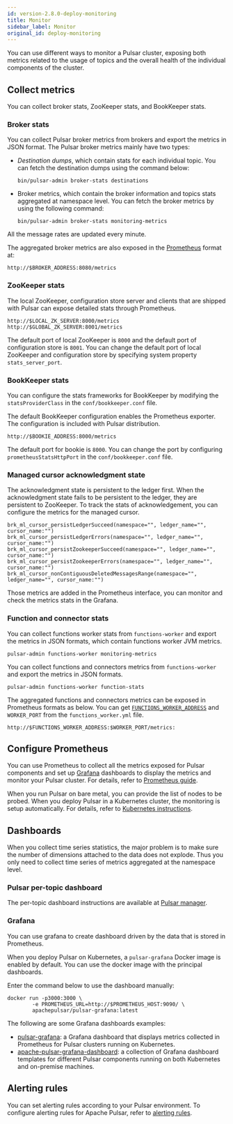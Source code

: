 ```yaml
---
id: version-2.8.0-deploy-monitoring
title: Monitor
sidebar_label: Monitor
original_id: deploy-monitoring
---
```


You can use different ways to monitor a Pulsar cluster, exposing both metrics related to the usage of topics and the overall health of the individual components of the cluster.

## Collect metrics

You can collect broker stats, ZooKeeper stats, and BookKeeper stats. 

### Broker stats

You can collect Pulsar broker metrics from brokers and export the metrics in JSON format. The Pulsar broker metrics mainly have two types:

* *Destination dumps*, which contain stats for each individual topic. You can fetch the destination dumps using the command below:

  ```shell
  bin/pulsar-admin broker-stats destinations
  ```

* Broker metrics, which contain the broker information and topics stats aggregated at namespace level. You can fetch the broker metrics by using the following command:

  ```shell
  bin/pulsar-admin broker-stats monitoring-metrics
  ```

All the message rates are updated every minute.

The aggregated broker metrics are also exposed in the [Prometheus](https://prometheus.io) format at:

```shell
http://$BROKER_ADDRESS:8080/metrics
```

### ZooKeeper stats

The local ZooKeeper, configuration store server and clients that are shipped with Pulsar can expose detailed stats through Prometheus.

```shell
http://$LOCAL_ZK_SERVER:8000/metrics
http://$GLOBAL_ZK_SERVER:8001/metrics
```

The default port of local ZooKeeper is `8000` and the default port of configuration store is `8001`. You can change the default port of local ZooKeeper and configuration store by specifying system property `stats_server_port`.

### BookKeeper stats

You can configure the stats frameworks for BookKeeper by modifying the `statsProviderClass` in the `conf/bookkeeper.conf` file.

The default BookKeeper configuration enables the Prometheus exporter. The configuration is included with Pulsar distribution.

```shell
http://$BOOKIE_ADDRESS:8000/metrics
```

The default port for bookie is `8000`. You can change the port by configuring `prometheusStatsHttpPort` in the `conf/bookkeeper.conf` file.

### Managed cursor acknowledgment state
The acknowledgment state is persistent to the ledger first. When the acknowledgment state fails to be persistent to the ledger, they are persistent to ZooKeeper. To track the stats of acknowledgement, you can configure the metrics for the managed cursor. 

```
brk_ml_cursor_persistLedgerSucceed(namespace="", ledger_name="", cursor_name:"")
brk_ml_cursor_persistLedgerErrors(namespace="", ledger_name="", cursor_name:"")
brk_ml_cursor_persistZookeeperSucceed(namespace="", ledger_name="", cursor_name:"")
brk_ml_cursor_persistZookeeperErrors(namespace="", ledger_name="", cursor_name:"")
brk_ml_cursor_nonContiguousDeletedMessagesRange(namespace="", ledger_name="", cursor_name:"")
```

Those metrics are added in the Prometheus interface, you can monitor and check the metrics stats in the Grafana.

### Function and connector stats

You can collect functions worker stats from `functions-worker` and export the metrics in JSON formats, which contain functions worker JVM metrics.

```
pulsar-admin functions-worker monitoring-metrics
```

You can collect functions and connectors metrics from `functions-worker` and export the metrics in JSON formats.

```
pulsar-admin functions-worker function-stats
```

The aggregated functions and connectors metrics can be exposed in Prometheus formats as below. You can get [`FUNCTIONS_WORKER_ADDRESS`](http://pulsar.apache.org/docs/en/next/functions-worker/) and `WORKER_PORT` from the `functions_worker.yml` file.

```
http://$FUNCTIONS_WORKER_ADDRESS:$WORKER_PORT/metrics:
```

## Configure Prometheus

You can use Prometheus to collect all the metrics exposed for Pulsar components and set up [Grafana](https://grafana.com/) dashboards to display the metrics and monitor your Pulsar cluster. For details, refer to [Prometheus guide](https://prometheus.io/docs/introduction/getting_started/).

When you run Pulsar on bare metal, you can provide the list of nodes to be probed. When you deploy Pulsar in a Kubernetes cluster, the monitoring is setup automatically. For details, refer to [Kubernetes instructions](helm-deploy.md). 

## Dashboards

When you collect time series statistics, the major problem is to make sure the number of dimensions attached to the data does not explode. Thus you only need to collect time series of metrics aggregated at the namespace level.

### Pulsar per-topic dashboard

The per-topic dashboard instructions are available at [Pulsar manager](administration-pulsar-manager.md).

### Grafana

You can use grafana to create dashboard driven by the data that is stored in Prometheus.

When you deploy Pulsar on Kubernetes, a `pulsar-grafana` Docker image is enabled by default. You can use the docker image with the principal dashboards.

Enter the command below to use the dashboard manually:

```shell
docker run -p3000:3000 \
        -e PROMETHEUS_URL=http://$PROMETHEUS_HOST:9090/ \
        apachepulsar/pulsar-grafana:latest
```

The following are some Grafana dashboards examples:

- [pulsar-grafana](http://pulsar.apache.org/docs/en/deploy-monitoring/#grafana): a Grafana dashboard that displays metrics collected in Prometheus for Pulsar clusters running on Kubernetes.
- [apache-pulsar-grafana-dashboard](https://github.com/streamnative/apache-pulsar-grafana-dashboard): a collection of Grafana dashboard templates for different Pulsar components running on both Kubernetes and on-premise machines.

 ## Alerting rules
 You can set alerting rules according to your Pulsar environment. To configure alerting rules for Apache Pulsar, refer to [alerting rules](https://prometheus.io/docs/prometheus/latest/configuration/alerting_rules/).
